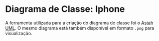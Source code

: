 # Diagrama de Classe: Iphone

A ferramenta utilizada para a criação do diagrama de classe foi o [Astah UML](https://astah.net/products/astah-uml/). 
O mesmo diagrama está também disponível em formato `.png` para visualização.